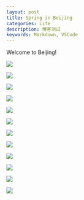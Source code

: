 ```yaml
---
layout: post
title: Spring in Beijing
categories: Life
description: 博客测试
keywords: Markdown, VSCode
---
```


Welcome to Beijing!

![](/images/posts/beijing/1.jpg)

![](/images/posts/beijing/2.jpg)

![](/images/posts/beijing/3.jpg)

![](/images/posts/beijing/4.jpg)

![](/images/posts/beijing/5.jpg)

![](/images/posts/beijing/6.jpg)

![](/images/posts/beijing/7.jpg)

![](/images/posts/beijing/8.jpg)

![](/images/posts/beijing/9.jpg)

![](/images/posts/beijing/10.jpg)

![](/images/posts/beijing/11.jpg)

![](/images/posts/beijing/12.jpg)
